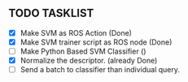 ## TODO TASKLIST
- [x]   Make SVM as ROS Action (Done)
- [x]   Make SVM trainer script as ROS node (Done)
- [ ]   Make Python Based SVM Classifier ()
- [x]   Normalize the descriptor. (already Done)
- [ ]   Send a batch to classifier than individual query.
